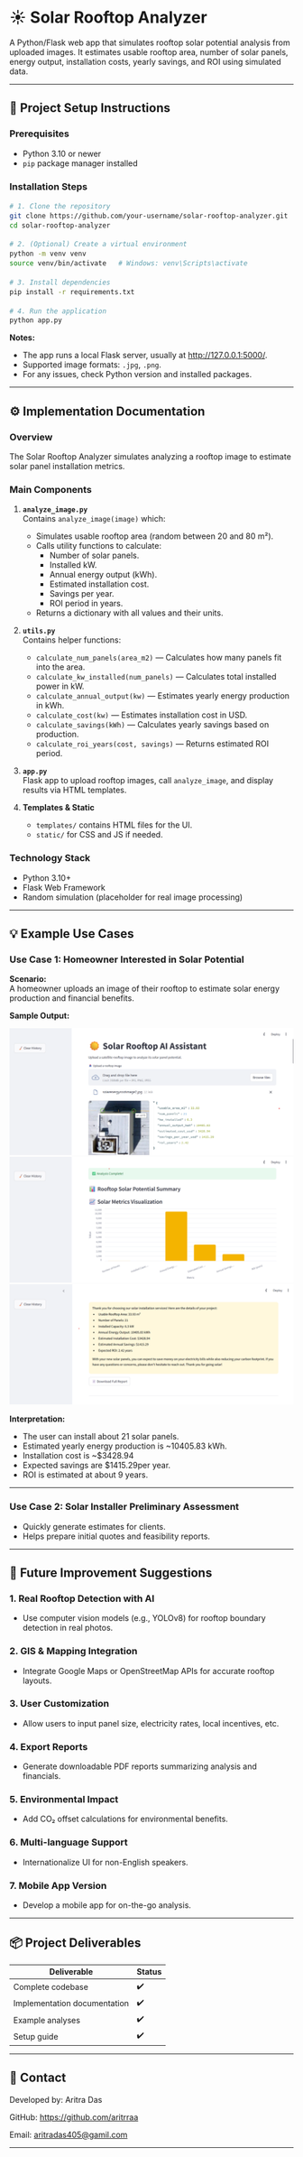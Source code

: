 
# ☀️ Solar Rooftop Analyzer

A Python/Flask web app that simulates rooftop solar potential analysis from uploaded images. It estimates usable rooftop area, number of solar panels, energy output, installation costs, yearly savings, and ROI using simulated data.

---

## 🚀 Project Setup Instructions

### Prerequisites
- Python 3.10 or newer
- `pip` package manager installed

### Installation Steps

```bash
# 1. Clone the repository
git clone https://github.com/your-username/solar-rooftop-analyzer.git
cd solar-rooftop-analyzer

# 2. (Optional) Create a virtual environment
python -m venv venv
source venv/bin/activate   # Windows: venv\Scripts\activate

# 3. Install dependencies
pip install -r requirements.txt

# 4. Run the application
python app.py
```

**Notes:**  
- The app runs a local Flask server, usually at http://127.0.0.1:5000/.  
- Supported image formats: `.jpg`, `.png`.  
- For any issues, check Python version and installed packages.

---

## ⚙️ Implementation Documentation

### Overview

The Solar Rooftop Analyzer simulates analyzing a rooftop image to estimate solar panel installation metrics.

### Main Components

1. **`analyze_image.py`**  
   Contains `analyze_image(image)` which:  
   - Simulates usable rooftop area (random between 20 and 80 m²).  
   - Calls utility functions to calculate:  
     - Number of solar panels.  
     - Installed kW.  
     - Annual energy output (kWh).  
     - Estimated installation cost.  
     - Savings per year.  
     - ROI period in years.  
   - Returns a dictionary with all values and their units.

2. **`utils.py`**  
   Contains helper functions:  
   - `calculate_num_panels(area_m2)` — Calculates how many panels fit into the area.  
   - `calculate_kw_installed(num_panels)` — Calculates total installed power in kW.  
   - `calculate_annual_output(kw)` — Estimates yearly energy production in kWh.  
   - `calculate_cost(kw)` — Estimates installation cost in USD.  
   - `calculate_savings(kWh)` — Calculates yearly savings based on production.  
   - `calculate_roi_years(cost, savings)` — Returns estimated ROI period.

3. **`app.py`**  
   Flask app to upload rooftop images, call `analyze_image`, and display results via HTML templates.

4. **Templates & Static**  
   - `templates/` contains HTML files for the UI.  
   - `static/` for CSS and JS if needed.

### Technology Stack

- Python 3.10+  
- Flask Web Framework  
- Random simulation (placeholder for real image processing)

---



## 💡 Example Use Cases

### Use Case 1: Homeowner Interested in Solar Potential

**Scenario:**  
A homeowner uploads an image of their rooftop to estimate solar energy production and financial benefits.

**Sample Output:**

![Sample Output Screenshot](solarproject1.png)
![Sample Output Screenshot](solarproject2.png)
![Sample Output Screenshot](solarproject3.png)





**Interpretation:**  
- The user can install about 21 solar panels.  
- Estimated yearly energy production is ~10405.83 kWh.  
- Installation cost is ~$3428.94  
- Expected savings are $1415.29per year.  
- ROI is estimated at about 9 years.

---

### Use Case 2: Solar Installer Preliminary Assessment

- Quickly generate estimates for clients.  
- Helps prepare initial quotes and feasibility reports.

---

## 🔮 Future Improvement Suggestions

### 1. Real Rooftop Detection with AI
- Use computer vision models (e.g., YOLOv8) for rooftop boundary detection in real photos.

### 2. GIS & Mapping Integration
- Integrate Google Maps or OpenStreetMap APIs for accurate rooftop layouts.

### 3. User Customization
- Allow users to input panel size, electricity rates, local incentives, etc.

### 4. Export Reports
- Generate downloadable PDF reports summarizing analysis and financials.

### 5. Environmental Impact
- Add CO₂ offset calculations for environmental benefits.

### 6. Multi-language Support
- Internationalize UI for non-English speakers.

### 7. Mobile App Version
- Develop a mobile app for on-the-go analysis.

---

## 📦 Project Deliverables

| Deliverable                  | Status |
|-----------------------------|--------|
| Complete codebase            | ✔️      |
| Implementation documentation | ✔️      |
| Example analyses            | ✔️      |
| Setup guide                | ✔️      |

---

## 📧 Contact

Developed by: Aritra Das

GitHub: https://github.com/aritrraa 

Email: aritradas405@gamil.com

---
